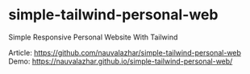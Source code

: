# simple-tailwind-personal-web
Simple Responsive Personal Website With Tailwind

Article: https://github.com/nauvalazhar/simple-tailwind-personal-web
Demo: https://nauvalazhar.github.io/simple-tailwind-personal-web/
